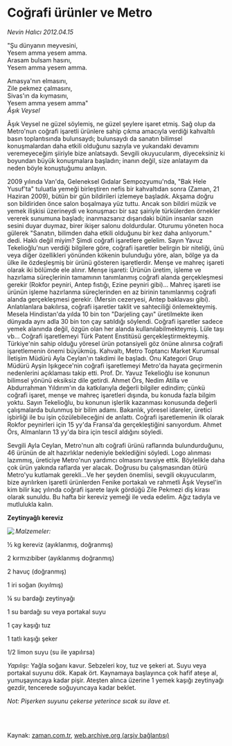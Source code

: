 # Coğrafi ürünler ve Metro

*Nevin Halıcı 2012.04.15*

<td class="columnist-detail">
<p>"Şu dünyanın meyvesini,<br/>Yesem amma yesem amma.<br/>Arasam bulsam hasını,<br/>Yesem amma yesem amma.</p>
<p>
<div id="haberMetinDiv">
<p>Amasya'nın elmasını,
<br/>Zile pekmez çalmasını,
<br/>Sivas'ın da kıymasını,
<br/>Yesem amma yesem amma" 
<br/><i>Âşık Veysel</i>
<p>Âşık Veysel ne güzel söylemiş, ne güzel şeylere işaret etmiş. Sağ olup da Metro'nun coğrafi işaretli ürünlere sahip çıkma amacıyla verdiği kahvaltılı basın toplantısında bulunsaydı; bulunsaydı da sanatın bilimsel konuşmalardan daha etkili olduğunu sazıyla ve yukarıdaki devamını veremeyeceğim şiiriyle bize anlatsaydı. Sevgili okuyucularım, diyeceksiniz ki boyundan büyük konuşmalara başladın; inanın değil, size anlatayım da neden böyle konuştuğumu anlayın.
<p>2009 yılında Van'da, Geleneksel Gıdalar Sempozyumu'nda, "Bak Hele Yusuf'ta" tuluatla yemeği birleştiren nefis bir kahvaltıdan sonra (Zaman, 21 Haziran 2009), bütün bir gün bildirileri izlemeye başladık. Akşama doğru son bildiriden önce salon boşalmaya yüz tuttu. Ancak son bildiri müzik ve yemek ilişkisi üzerineydi ve konuşmacı bir saz şairiyle türkülerden örnekler vererek sunumuna başladı; inanmazsanız dışarıdaki bütün insanlar sazın sesini duyar duymaz, birer ikişer salonu doldurdular. Oturumu yöneten hoca gülerek "Sanatın, bilimden daha etkili olduğunu bir kez daha anlıyorum." dedi. Haklı değil miyim? Şimdi coğrafi işaretlere gelelim. Sayın Yavuz Tekelioğlu'nun verdiği bilgilere göre, coğrafi işaretler belirgin bir niteliği, ünü veya diğer özellikleri yönünden kökenin bulunduğu yöre, alan, bölge ya da ülke ile özdeşleşmiş bir ürünü gösteren işaretlerdir. Menşe ve mahreç işareti olarak iki bölümde ele alınır. Menşe işareti: Ürünün üretim, işleme ve hazırlama süreçlerinin tamamının tanımlanmış coğrafi alanda gerçekleşmesi gerekir (Rokfor peyniri, Antep fıstığı, Ezine peyniri gibi)... Mahreç işareti ise ürünün işleme hazırlanma süreçlerinden en az birinin tanımlanmış coğrafi alanda gerçekleşmesi gerekir. (Mersin cezeryesi, Antep baklavası gibi). Anlatılanlara bakılırsa, coğrafi işaretler taklit ve sahteciliği önlemekteymiş. Mesela Hindistan'da yılda 10 bin ton "Darjeling çayı" üretilmekte iken dünyada aynı adla 30 bin ton çay satıldığı söylendi. Coğrafi işaretler sadece yemek alanında değil, özgün olan her alanda kullanılabilmekteymiş. Lüle taşı vb... Coğrafi işaretlemeyi Türk Patent Enstitüsü gerçekleştirmekteymiş. Türkiye'nin sahip olduğu yöresel ürün potansiyeli göz önüne alınırsa coğrafi işaretlemenin önemi büyükmüş. Kahvaltı, Metro Toptancı Market Kurumsal İletişim Müdürü Ayla Ceylan'ın takdimi ile başladı. Onu Kategori Grup Müdürü Ayşin Işıkgece'nin coğrafi işaretlemeyi Metro'da hayata geçirmenin nedenlerini açıklaması takip etti. Prof. Dr. Yavuz Tekelioğlu ise konunun bilimsel yönünü eksiksiz dile getirdi. Ahmet Örs, Nedim Atilla ve Abdurrahman Yıldırım'ın da katkılarıyla değerli bilgiler edindim; çünkü coğrafi işaret, menşe ve mahreç işaretleri dışında, bu konuda fazla bilgim yoktu. Sayın Tekelioğlu, bu konunun işlerlik kazanması konusunda değerli çalışmalarda bulunmuş bir bilim adamı. Bakanlık, yöresel idareler, üretici işbirliği ile bu işin çözülebileceğini de anlattı. Coğrafi işaretlemenin ilk olarak Rokfor peynirleri için 15 yy'da Fransa'da gerçekleştiğini sanıyordum. Ahmet Örs, Almanların 13 yy'da bira için tescil aldığını söyledi.
<p>Sevgili Ayla Ceylan, Metro'nun altı coğrafi ürünü raflarında bulundurduğunu, 46 ürünün de alt hazırlıklar nedeniyle beklediğini söyledi. Logo alınması lazımmış, üreticiye Metro'nun yardımcı olmasını tavsiye ettik. Böylelikle daha çok ürün yakında raflarda yer alacak. Doğrusu bu çalışmasından ötürü Metro'yu kutlamak gerekli...Ve her şeyden önemlisi, sevgili okuyucularım, bize ayrılırken işaretli ürünlerden Fenike portakalı ve rahmetli Âşık Veysel'in kim bilir kaç yılında coğrafi işarete layık gördüğü Zile Pekmezi diş kirası olarak sunuldu. Bu hafta bir kereviz yemeği ile veda edelim. Ağız tadıyla ve mutlulukla kalın.
<p><b>Zeytinyağlı kereviz</b>
<p><img align="left" src="http://web.archive.org/web/20120418105049im_/http://medya.zaman.com.tr/2012/04/15/halici.jpg"/> <i>Malzemeler:</i>
<p>½ kg kereviz (ayıklanmış, doğranmış)
<p>2 kırmızıbiber (ayıklanmış doğranmış)
<p>2 havuç (doğranmış)
<p>1 iri soğan (kıyılmış)
<p>¼ su bardağı zeytinyağı
<p>1 su bardağı su veya portakal suyu
<p>1 çay kaşığı tuz
<p>1 tatlı kaşığı şeker
<p>1/2 limon suyu (su ile yapılırsa)
<p><i>Yapılışı: </i>Yağla soğanı kavur. Sebzeleri koy, tuz ve şekeri at. Suyu veya portakal suyunu dök. Kapak ört. Kaynamaya başlayınca çok hafif ateşe al, yumuşayıncaya kadar pişir. Ateşten alınca üzerine 1 yemek kaşığı zeytinyağı gezdir, tencerede soğuyuncaya kadar beklet. 
<p><i>Not: Pişerken suyunu çekerse yeterince sıcak su ilave et.</i></p></p></p></p></p></p></p></p></p></p></p></p></p></p></p></p></p></div>
</p>


<p><br>
		 </br></p></td>

Kaynak: [zaman.com.tr](http://zaman.com.tr/yazar.do?yazino=1273598), [web.archive.org (arşiv bağlantısı)](http://web.archive.org/web/20120418105049/http://www.zaman.com.tr:80/yazar.do?yazino=1273598)
